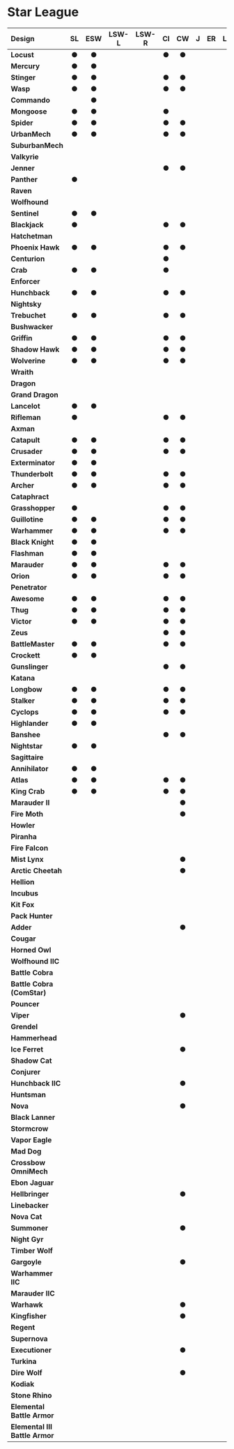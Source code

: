 # Star League

| Design | SL | ESW | LSW-L | LSW-R | CI | CW | J | ER | LR | DA | iC |
| :--- | :---: | :---: | :---: | :---: | :---: | :---: | :---: | :---: | :---: | :---: | :---: |
| **Locust** |  ●  |  ●  |     |     |  ●  |  ●  |     |     |     |     |     |
| **Mercury** |  ●  |  ●  |     |     |     |     |     |     |     |     |     |
| **Stinger** |  ●  |  ●  |     |     |  ●  |  ●  |     |     |     |     |     |
| **Wasp** |  ●  |  ●  |     |     |  ●  |  ●  |     |     |     |     |     |
| **Commando** |     |  ●  |     |     |     |     |     |     |     |     |     |
| **Mongoose** |  ●  |  ●  |     |     |  ●  |     |     |     |     |     |     |
| **Spider** |  ●  |  ●  |     |     |  ●  |  ●  |     |     |     |     |     |
| **UrbanMech** |  ●  |  ●  |     |     |  ●  |  ●  |     |     |     |     |     |
| **SuburbanMech** |     |     |     |     |     |     |     |     |     |     |     |
| **Valkyrie** |     |     |     |     |     |     |     |     |     |     |     |
| **Jenner** |     |     |     |     |  ●  |  ●  |     |     |     |     |     |
| **Panther** |  ●  |     |     |     |     |     |     |     |     |     |     |
| **Raven** |     |     |     |     |     |     |     |     |     |     |     |
| **Wolfhound** |     |     |     |     |     |     |     |     |     |     |     |
| **Sentinel** |  ●  |  ●  |     |     |     |     |     |     |     |     |     |
| **Blackjack** |  ●  |     |     |     |  ●  |  ●  |     |     |     |     |     |
| **Hatchetman** |     |     |     |     |     |     |     |     |     |     |     |
| **Phoenix Hawk** |  ●  |  ●  |     |     |  ●  |  ●  |     |     |     |     |     |
| **Centurion** |     |     |     |     |  ●  |     |     |     |     |     |     |
| **Crab** |  ●  |  ●  |     |     |  ●  |     |     |     |     |     |     |
| **Enforcer** |     |     |     |     |     |     |     |     |     |     |     |
| **Hunchback** |  ●  |  ●  |     |     |  ●  |  ●  |     |     |     |     |     |
| **Nightsky** |     |     |     |     |     |     |     |     |     |     |     |
| **Trebuchet** |  ●  |  ●  |     |     |  ●  |  ●  |     |     |     |     |     |
| **Bushwacker** |     |     |     |     |     |     |     |     |     |     |     |
| **Griffin** |  ●  |  ●  |     |     |  ●  |  ●  |     |     |     |     |     |
| **Shadow Hawk** |  ●  |  ●  |     |     |  ●  |  ●  |     |     |     |     |     |
| **Wolverine** |  ●  |  ●  |     |     |  ●  |  ●  |     |     |     |     |     |
| **Wraith** |     |     |     |     |     |     |     |     |     |     |     |
| **Dragon** |     |     |     |     |     |     |     |     |     |     |     |
| **Grand Dragon** |     |     |     |     |     |     |     |     |     |     |     |
| **Lancelot** |  ●  |  ●  |     |     |     |     |     |     |     |     |     |
| **Rifleman** |  ●  |     |     |     |  ●  |  ●  |     |     |     |     |     |
| **Axman** |     |     |     |     |     |     |     |     |     |     |     |
| **Catapult** |  ●  |  ●  |     |     |  ●  |  ●  |     |     |     |     |     |
| **Crusader** |  ●  |  ●  |     |     |  ●  |  ●  |     |     |     |     |     |
| **Exterminator** |  ●  |  ●  |     |     |     |     |     |     |     |     |     |
| **Thunderbolt** |  ●  |  ●  |     |     |  ●  |  ●  |     |     |     |     |     |
| **Archer** |  ●  |  ●  |     |     |  ●  |  ●  |     |     |     |     |     |
| **Cataphract** |     |     |     |     |     |     |     |     |     |     |     |
| **Grasshopper** |  ●  |     |     |     |  ●  |  ●  |     |     |     |     |     |
| **Guillotine** |  ●  |  ●  |     |     |  ●  |  ●  |     |     |     |     |     |
| **Warhammer** |  ●  |  ●  |     |     |  ●  |  ●  |     |     |     |     |     |
| **Black Knight** |  ●  |  ●  |     |     |     |     |     |     |     |     |     |
| **Flashman** |  ●  |  ●  |     |     |     |     |     |     |     |     |     |
| **Marauder** |  ●  |  ●  |     |     |  ●  |  ●  |     |     |     |     |     |
| **Orion** |  ●  |  ●  |     |     |  ●  |  ●  |     |     |     |     |     |
| **Penetrator** |     |     |     |     |     |     |     |     |     |     |     |
| **Awesome** |  ●  |  ●  |     |     |  ●  |  ●  |     |     |     |     |     |
| **Thug** |  ●  |  ●  |     |     |  ●  |  ●  |     |     |     |     |     |
| **Victor** |  ●  |  ●  |     |     |  ●  |  ●  |     |     |     |     |     |
| **Zeus** |     |     |     |     |  ●  |  ●  |     |     |     |     |     |
| **BattleMaster** |  ●  |  ●  |     |     |  ●  |  ●  |     |     |     |     |     |
| **Crockett** |  ●  |  ●  |     |     |     |     |     |     |     |     |     |
| **Gunslinger** |     |     |     |     |  ●  |  ●  |     |     |     |     |     |
| **Katana** |     |     |     |     |     |     |     |     |     |     |     |
| **Longbow** |  ●  |  ●  |     |     |  ●  |  ●  |     |     |     |     |     |
| **Stalker** |  ●  |  ●  |     |     |  ●  |  ●  |     |     |     |     |     |
| **Cyclops** |  ●  |  ●  |     |     |  ●  |  ●  |     |     |     |     |     |
| **Highlander** |  ●  |  ●  |     |     |     |     |     |     |     |     |     |
| **Banshee** |     |     |     |     |  ●  |  ●  |     |     |     |     |     |
| **Nightstar** |  ●  |  ●  |     |     |     |     |     |     |     |     |     |
| **Sagittaire** |     |     |     |     |     |     |     |     |     |     |     |
| **Annihilator** |  ●  |  ●  |     |     |     |     |     |     |     |     |     |
| **Atlas** |  ●  |  ●  |     |     |  ●  |  ●  |     |     |     |     |     |
| **King Crab** |  ●  |  ●  |     |     |  ●  |  ●  |     |     |     |     |     |
| **Marauder II** |     |     |     |     |     |  ●  |     |     |     |     |     |
| **Fire Moth** |     |     |     |     |     |  ●  |     |     |     |     |     |
| **Howler** |     |     |     |     |     |     |     |     |     |     |     |
| **Piranha** |     |     |     |     |     |     |     |     |     |     |     |
| **Fire Falcon** |     |     |     |     |     |     |     |     |     |     |     |
| **Mist Lynx** |     |     |     |     |     |  ●  |     |     |     |     |     |
| **Arctic Cheetah** |     |     |     |     |     |  ●  |     |     |     |     |     |
| **Hellion** |     |     |     |     |     |     |     |     |     |     |     |
| **Incubus** |     |     |     |     |     |     |     |     |     |     |     |
| **Kit Fox** |     |     |     |     |     |     |     |     |     |     |     |
| **Pack Hunter** |     |     |     |     |     |     |     |     |     |     |     |
| **Adder** |     |     |     |     |     |  ●  |     |     |     |     |     |
| **Cougar** |     |     |     |     |     |     |     |     |     |     |     |
| **Horned Owl** |     |     |     |     |     |     |     |     |     |     |     |
| **Wolfhound IIC** |     |     |     |     |     |     |     |     |     |     |     |
| **Battle Cobra** |     |     |     |     |     |     |     |     |     |     |     |
| **Battle Cobra (ComStar)** |     |     |     |     |     |     |     |     |     |     |     |
| **Pouncer** |     |     |     |     |     |     |     |     |     |     |     |
| **Viper** |     |     |     |     |     |  ●  |     |     |     |     |     |
| **Grendel** |     |     |     |     |     |     |     |     |     |     |     |
| **Hammerhead** |     |     |     |     |     |     |     |     |     |     |     |
| **Ice Ferret** |     |     |     |     |     |  ●  |     |     |     |     |     |
| **Shadow Cat** |     |     |     |     |     |     |     |     |     |     |     |
| **Conjurer** |     |     |     |     |     |     |     |     |     |     |     |
| **Hunchback IIC** |     |     |     |     |     |  ●  |     |     |     |     |     |
| **Huntsman** |     |     |     |     |     |     |     |     |     |     |     |
| **Nova** |     |     |     |     |     |  ●  |     |     |     |     |     |
| **Black Lanner** |     |     |     |     |     |     |     |     |     |     |     |
| **Stormcrow** |     |     |     |     |     |     |     |     |     |     |     |
| **Vapor Eagle** |     |     |     |     |     |     |     |     |     |     |     |
| **Mad Dog** |     |     |     |     |     |     |     |     |     |     |     |
| **Crossbow OmniMech** |     |     |     |     |     |     |     |     |     |     |     |
| **Ebon Jaguar** |     |     |     |     |     |     |     |     |     |     |     |
| **Hellbringer** |     |     |     |     |     |  ●  |     |     |     |     |     |
| **Linebacker** |     |     |     |     |     |     |     |     |     |     |     |
| **Nova Cat** |     |     |     |     |     |     |     |     |     |     |     |
| **Summoner** |     |     |     |     |     |  ●  |     |     |     |     |     |
| **Night Gyr** |     |     |     |     |     |     |     |     |     |     |     |
| **Timber Wolf** |     |     |     |     |     |     |     |     |     |     |     |
| **Gargoyle** |     |     |     |     |     |  ●  |     |     |     |     |     |
| **Warhammer IIC** |     |     |     |     |     |     |     |     |     |     |     |
| **Marauder IIC** |     |     |     |     |     |     |     |     |     |     |     |
| **Warhawk** |     |     |     |     |     |  ●  |     |     |     |     |     |
| **Kingfisher** |     |     |     |     |     |  ●  |     |     |     |     |     |
| **Regent** |     |     |     |     |     |     |     |     |     |     |     |
| **Supernova** |     |     |     |     |     |     |     |     |     |     |     |
| **Executioner** |     |     |     |     |     |  ●  |     |     |     |     |     |
| **Turkina** |     |     |     |     |     |     |     |     |     |     |     |
| **Dire Wolf** |     |     |     |     |     |  ●  |     |     |     |     |     |
| **Kodiak** |     |     |     |     |     |     |     |     |     |     |     |
| **Stone Rhino** |     |     |     |     |     |     |     |     |     |     |     |
| **Elemental Battle Armor** |     |     |     |     |     |     |     |     |     |     |     |
| **Elemental III Battle Armor** |     |     |     |     |     |     |     |     |     |     |     |

